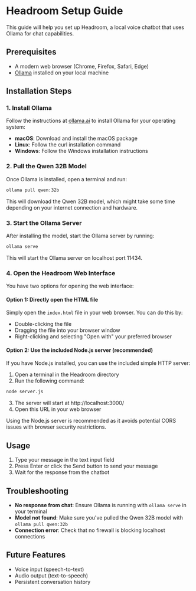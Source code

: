 # Headroom Setup Guide

This guide will help you set up Headroom, a local voice chatbot that uses Ollama for chat capabilities.

## Prerequisites

- A modern web browser (Chrome, Firefox, Safari, Edge)
- [Ollama](https://ollama.ai/) installed on your local machine

## Installation Steps

### 1. Install Ollama

Follow the instructions at [ollama.ai](https://ollama.ai/) to install Ollama for your operating system:

- **macOS**: Download and install the macOS package
- **Linux**: Follow the curl installation command
- **Windows**: Follow the Windows installation instructions

### 2. Pull the Qwen 32B Model

Once Ollama is installed, open a terminal and run:

```bash
ollama pull qwen:32b
```

This will download the Qwen 32B model, which might take some time depending on your internet connection and hardware.

### 3. Start the Ollama Server

After installing the model, start the Ollama server by running:

```bash
ollama serve
```

This will start the Ollama server on localhost port 11434.

### 4. Open the Headroom Web Interface

You have two options for opening the web interface:

#### Option 1: Directly open the HTML file

Simply open the `index.html` file in your web browser. You can do this by:

- Double-clicking the file
- Dragging the file into your browser window
- Right-clicking and selecting "Open with" your preferred browser

#### Option 2: Use the included Node.js server (recommended)

If you have Node.js installed, you can use the included simple HTTP server:

1. Open a terminal in the Headroom directory
2. Run the following command:

```bash
node server.js
```

3. The server will start at http://localhost:3000/
4. Open this URL in your web browser

Using the Node.js server is recommended as it avoids potential CORS issues with browser security restrictions.

## Usage

1. Type your message in the text input field
2. Press Enter or click the Send button to send your message
3. Wait for the response from the chatbot

## Troubleshooting

- **No response from chat**: Ensure Ollama is running with `ollama serve` in your terminal
- **Model not found**: Make sure you've pulled the Qwen 32B model with `ollama pull qwen:32b`
- **Connection error**: Check that no firewall is blocking localhost connections

## Future Features

- Voice input (speech-to-text)
- Audio output (text-to-speech)
- Persistent conversation history